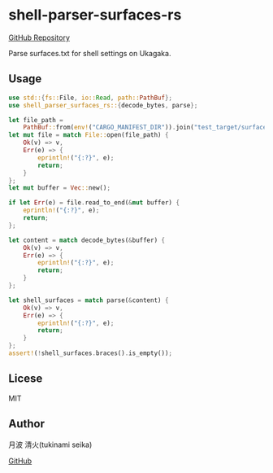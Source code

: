 # shell-parser-surfaces-rs

[GitHub Repository](https://github.com/tukinami/shell-parser-surfaces-rs)

Parse surfaces.txt for shell settings on Ukagaka.

## Usage

``` rust
use std::{fs::File, io::Read, path::PathBuf};
use shell_parser_surfaces_rs::{decode_bytes, parse};

let file_path =
    PathBuf::from(env!("CARGO_MANIFEST_DIR")).join("test_target/surfaces/surface01.txt");
let mut file = match File::open(file_path) {
    Ok(v) => v,
    Err(e) => {
        eprintln!("{:?}", e);
        return;
    }
};
let mut buffer = Vec::new();

if let Err(e) = file.read_to_end(&mut buffer) {
    eprintln!("{:?}", e);
    return;
};

let content = match decode_bytes(&buffer) {
    Ok(v) => v,
    Err(e) => {
        eprintln!("{:?}", e);
        return;
    }
};

let shell_surfaces = match parse(&content) {
    Ok(v) => v,
    Err(e) => {
        eprintln!("{:?}", e);
        return;
    }
};
assert!(!shell_surfaces.braces().is_empty());
```

## Licese

MIT

## Author

月波 清火(tukinami seika)

[GitHub](https://github.com/tukinami)
